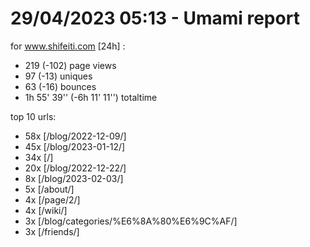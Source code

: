 # 29/04/2023 05:13 - Umami report
for www.shifeiti.com [24h] :

 - 219 (-102) page views
 - 97 (-13) uniques
 - 63 (-16) bounces
 - 1h 55' 39'' (-6h 11' 11'') totaltime


top 10 urls:
 - 58x [/blog/2022-12-09/]
 - 45x [/blog/2023-01-12/]
 - 34x [/]
 - 20x [/blog/2022-12-22/]
 - 8x [/blog/2023-02-03/]
 - 5x [/about/]
 - 4x [/page/2/]
 - 4x [/wiki/]
 - 3x [/blog/categories/%E6%8A%80%E6%9C%AF/]
 - 3x [/friends/]


